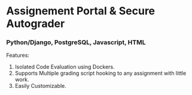 # Assignement Portal & Secure Autograder
### Python/Django, PostgreSQL, Javascript, HTML

Features:
  1. Isolated Code Evaluation using Dockers.
  2. Supports Multiple grading script hooking to any assignment with little work.
  3. Easily Customizable.


